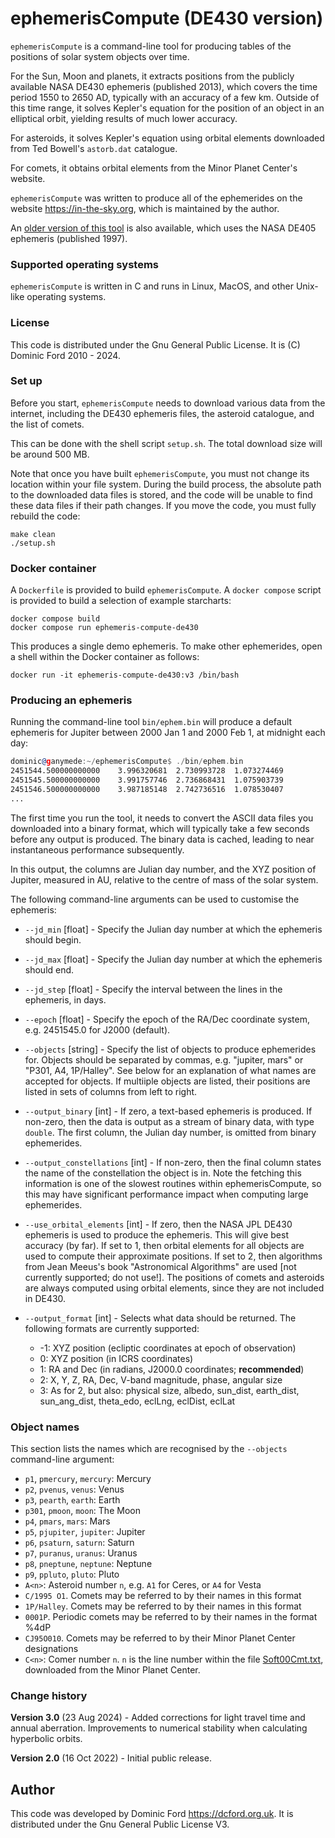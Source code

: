 # ephemerisCompute (DE430 version)

`ephemerisCompute` is a command-line tool for producing tables of the positions
of solar system objects over time.

For the Sun, Moon and planets, it extracts positions from the publicly
available NASA DE430 ephemeris (published 2013), which covers the time period
1550 to 2650 AD, typically with an accuracy of a few km. Outside of this time
range, it solves Kepler's equation for the position of an object in an
elliptical orbit, yielding results of much lower accuracy.

For asteroids, it solves Kepler's equation using orbital elements downloaded
from Ted Bowell's `astorb.dat` catalogue.

For comets, it obtains orbital elements from the Minor Planet Center's website.

`ephemerisCompute` was written to produce all of the ephemerides on the website
<https://in-the-sky.org>, which is maintained by the author.

An [older version of this
tool](https://www.github.com/dcf21/ephemeris-compute-de405) is also available,
which uses the NASA DE405 ephemeris (published 1997).

### Supported operating systems

`ephemerisCompute` is written in C and runs in Linux, MacOS, and other
Unix-like operating systems.

### License

This code is distributed under the Gnu General Public License. It is (C)
Dominic Ford 2010 - 2024.

### Set up

Before you start, `ephemerisCompute` needs to download various data from the
internet, including the DE430 ephemeris files, the asteroid catalogue, and the
list of comets.

This can be done with the shell script `setup.sh`. The total download size will
be around 500 MB.

Note that once you have built `ephemerisCompute`, you must not change its location
within your file system.  During the build process, the absolute path to the
downloaded data files is stored, and the code will be unable to find these data
files if their path changes. If you move the code, you must fully rebuild the
code:

```
make clean
./setup.sh
```

### Docker container

A `Dockerfile` is provided to build `ephemerisCompute`. A `docker compose` script is
provided to build a selection of example starcharts:

```
docker compose build
docker compose run ephemeris-compute-de430
```

This produces a single demo ephemeris. To make other ephemerides, open a shell
within the Docker container as follows:

```
docker run -it ephemeris-compute-de430:v3 /bin/bash
```

### Producing an ephemeris

Running the command-line tool `bin/ephem.bin` will produce a default ephemeris
for Jupiter between 2000 Jan 1 and 2000 Feb 1, at midnight each day:

```asm
dominic@ganymede:~/ephemerisCompute$ ./bin/ephem.bin
2451544.500000000000    3.996320681  2.730993728  1.073274469
2451545.500000000000    3.991757746  2.736868431  1.075903739
2451546.500000000000    3.987185148  2.742736516  1.078530407
...
```

The first time you run the tool, it needs to convert the ASCII data files you
downloaded into a binary format, which will typically take a few seconds before
any output is produced. The binary data is cached, leading to near
instantaneous performance subsequently.

In this output, the columns are Julian day number, and the XYZ position of
Jupiter, measured in AU, relative to the centre of mass of the solar system.

The following command-line arguments can be used to customise the ephemeris:

* `--jd_min` [float] - Specify the Julian day number at which the ephemeris should begin.

* `--jd_max` [float] - Specify the Julian day number at which the ephemeris should end.

* `--jd_step` [float] - Specify the interval between the lines in the ephemeris, in days.

* `--epoch` [float] - Specify the epoch of the RA/Dec coordinate system, e.g. 2451545.0 for J2000 (default).

* `--objects` [string] - Specify the list of objects to produce ephemerides for. Objects should be separated by commas, e.g. "jupiter, mars" or "P301, A4, 1P/Halley". See below for an explanation of what names are accepted for objects. If multiiple objects are listed, their positions are listed in sets of columns from left to right.

* `--output_binary` [int] - If zero, a text-based ephemeris is produced. If non-zero, then the data is output as a stream of binary data, with type `double`. The first column, the Julian day number, is omitted from binary ephemerides.

* `--output_constellations` [int] - If non-zero, then the final column states the name of the constellation the object is in. Note the fetching this information is one of the slowest routines within ephemerisCompute, so this may have significant performance impact when computing large ephemerides.

* `--use_orbital_elements` [int] - If zero, then the NASA JPL DE430 ephemeris is used to produce the ephemeris. This will give best accuracy (by far). If set to 1, then orbital elements for all objects are used to compute their approximate positions. If set to 2, then algorithms from Jean Meeus's book "Astronomical Algorithms" are used [not currently supported; do not use!]. The positions of comets and asteroids are always computed using orbital elements, since they are not included in DE430.

* `--output_format` [int] - Selects what data should be returned. The following formats are currently supported:

  * -1: XYZ position (ecliptic coordinates at epoch of observation)
  * 0: XYZ position (in ICRS coordinates)
  * 1: RA and Dec (in radians, J2000.0 coordinates; **recommended**)
  * 2: X, Y, Z, RA, Dec, V-band magnitude, phase, angular size
  * 3: As for 2, but also: physical size, albedo, sun_dist, earth_dist, sun_ang_dist, theta_edo, eclLng, eclDist, eclLat

### Object names
This section lists the names which are recognised by the `--objects` command-line argument:

* `p1`, `pmercury`, `mercury`: Mercury
* `p2`, `pvenus`, `venus`: Venus
* `p3`, `pearth`, `earth`: Earth
* `p301`, `pmoon`, `moon`: The Moon
* `p4`, `pmars`, `mars`: Mars
* `p5`, `pjupiter`, `jupiter`: Jupiter
* `p6`, `psaturn`, `saturn`: Saturn
* `p7`, `puranus`, `uranus`: Uranus
* `p8`, `pneptune`, `neptune`: Neptune
* `p9`, `ppluto`, `pluto`: Pluto
* `A<n>`: Asteroid number `n`, e.g. `A1` for Ceres, or `A4` for Vesta
* `C/1995 O1`. Comets may be referred to by their names in this format
* `1P/Halley`. Comets may be referred to by their names in this format
* `0001P`. Periodic comets may be referred to by their names in the format %4dP
* `CJ95O010`. Comets may be referred to by their Minor Planet Center designations
* `C<n>`: Comer number `n`. `n` is the line number within the file [Soft00Cmt.txt](http://www.minorplanetcenter.net/iau/Ephemerides/Comets/Soft00Cmt.txt), downloaded from the Minor Planet Center.

### Change history

**Version 3.0** (23 Aug 2024) - Added corrections for light travel time and annual aberration. Improvements to numerical stability when calculating hyperbolic orbits.

**Version 2.0** (16 Oct 2022) - Initial public release.

## Author

This code was developed by Dominic Ford <https://dcford.org.uk>. It is distributed under the Gnu General Public License V3.

